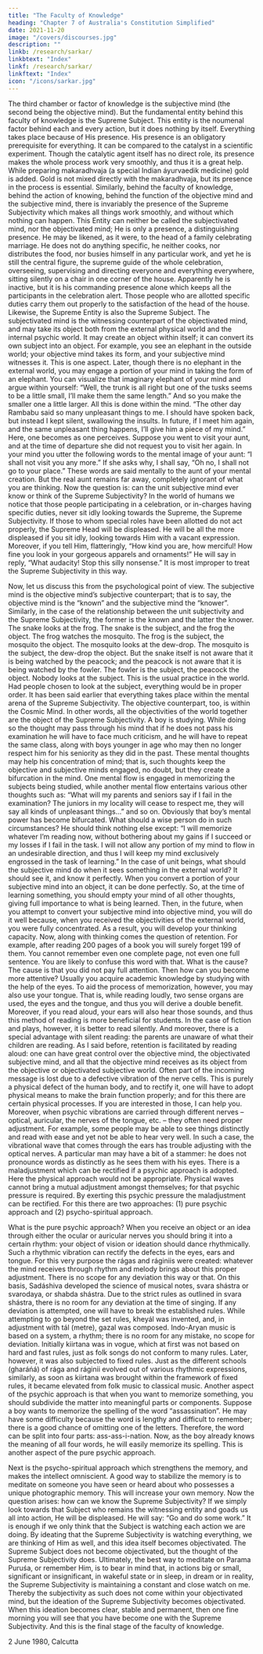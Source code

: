 ```yaml
---
title: "The Faculty of Knowledge"
heading: "Chapter 7 of Australia's Constitution Simplified"
date: 2021-11-20
image: "/covers/discourses.jpg"
description: ""
linkb: /research/sarkar/
linkbtext: "Index"
linkf: /research/sarkar/
linkftext: "Index"
icon: "/icons/sarkar.jpg"
---
```



The third chamber or factor of knowledge is the subjective mind (the second being the objective mind). But the fundamental entity behind this faculty of knowledge is the Supreme Subject. This entity is the noumenal factor behind each and every action, but it does nothing by itself. Everything takes place because of His presence. His presence is an obligatory prerequisite for everything. It can be compared to the catalyst in a scientific experiment. Though the catalytic agent itself has no direct role, its presence makes the whole process work very smoothly, and thus it is a great help. While preparing makaradhvaja (a special Indian áyurvaedik medicine) gold is added. Gold is not mixed directly with the makaradhvaja, but its presence in the process is essential. Similarly, behind the faculty of knowledge, behind the action of knowing, behind the function of the objective mind and the subjective mind, there is invariably the presence of the Supreme Subjectivity which makes all things work smoothly, and without which nothing can happen. This Entity can neither be called the subjectivated mind, nor the objectivated mind; He is only a presence, a distinguishing presence. He may be likened, as it were, to the head of a family celebrating marriage. He does not do anything specific, he neither cooks, nor distributes the food, nor busies himself in any particular work, and yet he is still the central figure, the supreme guide of the whole celebration, overseeing, supervising and directing everyone and everything everywhere, sitting silently on a chair in one corner of the house. Apparently he is inactive, but it is his commanding presence alone which keeps all the participants in the celebration alert. Those people who are allotted specific duties carry them out properly to the satisfaction of the head of the house. Likewise, the Supreme Entity is also the Supreme Subject.
The subjectivated mind is the witnessing counterpart of the objectivated mind, and may take its object both from the external physical world and the internal psychic world. It may create an object within itself; it can convert its own subject into an object. For example, you see an elephant in the outside world; your objective mind takes its form, and your subjective mind witnesses it. This is one aspect. Later, though there is no elephant in the external world, you may engage a portion of your mind in taking the form of an elephant. You can visualize that imaginary elephant of your mind and argue within yourself: “Well, the trunk is all right but one of the tusks seems to be a little small, I’ll make them the same length.” And so you make the smaller one a little larger. All this is done within the mind.
“The other day Rambabu said so many unpleasant things to me. I should have spoken back, but instead I kept silent, swallowing the insults. In future, if I meet him again, and the same unpleasant thing happens, I’ll give him a piece of my mind.” Here, one becomes as one perceives.
Suppose you went to visit your aunt, and at the time of departure she did not request you to visit her again. In your mind you utter the following words to the mental image of your aunt: “I shall not visit you any more.” If she asks why, I shall say, “Oh no, I shall not go to your place.” These words are said mentally to the aunt of your mental creation. But the real aunt remains far away, completely ignorant of what you are thinking.
Now the question is: can the unit subjective mind ever know or think of the Supreme Subjectivity? In the world of humans we notice that those people participating in a celebration, or in-charges having specific duties, never sit idly looking towards the Supreme, the Supreme Subjectivity. If those to whom special roles have been allotted do not act properly, the Supreme Head will be displeased. He will be all the more displeased if you sit idly, looking towards Him with a vacant expression. Moreover, if you tell Him, flatteringly, “How kind you are, how merciful! How fine you look in your gorgeous apparels and ornaments!” He will say in reply, “What audacity! Stop this silly nonsense.” It is most improper to treat the Supreme Subjectivity in this way.

Now, let us discuss this from the psychological point of view. The subjective mind is the objective mind’s subjective counterpart; that is to say, the objective mind is the “known” and the subjective mind the “knower”. Similarly, in the case of the relationship between the unit subjectivity and the Supreme Subjectivity, the former is the known and the latter the knower. The snake looks at the frog. The snake is the subject, and the frog the object. The frog watches the mosquito. The frog is the subject, the mosquito the object. The mosquito looks at the dew-drop. The mosquito is the subject, the dew-drop the object. But the snake itself is not aware that it is being watched by the peacock; and the peacock is not aware that it is being watched by the fowler. The fowler is the subject, the peacock the object. Nobody looks at the subject. This is the usual practice in the world. Had people chosen to look at the subject, everything would be in proper order.
It has been said earlier that everything takes place within the mental arena of the Supreme Subjectivity. The objective counterpart, too, is within the Cosmic Mind. In other words, all the objectivities of the world together are the object of the Supreme Subjectivity.
A boy is studying. While doing so the thought may pass through his mind that if he does not pass his examination he will have to face much criticism, and he will have to repeat the same class, along with boys younger in age who may then no longer respect him for his seniority as they did in the past. These mental thoughts may help his concentration of mind; that is, such thoughts keep the objective and subjective minds engaged, no doubt, but they create a bifurcation in the mind. One mental flow is engaged in memorizing the subjects being studied, while another mental flow entertains various other thoughts such as: “What will my parents and seniors say if I fail in the examination? The juniors in my locality will cease to respect me, they will say all kinds of unpleasant things…” and so on. Obviously that boy’s mental power has become bifurcated. What should a wise person do in such circumstances? He should think nothing else except: “I will memorize whatever I’m reading now, without bothering about my gains if I succeed or my losses if I fail in the task. I will not allow any portion of my mind to flow in an undesirable direction, and thus I will keep my mind exclusively engrossed in the task of learning.”
In the case of unit beings, what should the subjective mind do when it sees something in the external world? It should see it, and know it perfectly. When you convert a portion of your subjective mind into an object, it can be done perfectly. So, at the time of learning something, you should empty your mind of all other thoughts, giving full importance to what is being learned. Then, in the future, when you attempt to convert your subjective mind into objective mind, you will do it well because, when you received the objectivities of the external world, you were fully concentrated. As a result, you will develop your thinking capacity.
Now, along with thinking comes the question of retention. For example, after reading 200 pages of a book you will surely forget 199 of them. You cannot remember even one complete page, not even one full sentence. You are likely to confuse this word with that. What is the cause? The cause is that you did not pay full attention. Then how can you become more attentive? Usually you acquire academic knowledge by studying with the help of the eyes. To aid the process of memorization, however, you may also use your tongue. That is, while reading loudly, two sense organs are used, the eyes and the tongue, and thus you will derive a double benefit. Moreover, if you read aloud, your ears will also hear those sounds, and thus this method of reading is more beneficial for students. In the case of fiction and plays, however, it is better to read silently. And moreover, there is a special advantage with silent reading: the parents are unaware of what their children are reading.
As I said before, retention is facilitated by reading aloud: one can have great control over the objective mind, the objectivated subjective mind, and all that the objective mind receives as its object from the objective or objectivated subjective world. Often part of the incoming message is lost due to a defective vibration of the nerve cells. This is purely a physical defect of the human body, and to rectify it, one will have to adopt physical means to make the brain function properly; and for this there are certain physical processes. If you are interested in those, I can help you.
Moreover, when psychic vibrations are carried through different nerves – optical, auricular, the nerves of the tongue, etc. – they often need proper adjustment. For example, some people may be able to see things distinctly and read with ease and yet not be able to hear very well. In such a case, the vibrational wave that comes through the ears has trouble adjusting with the optical nerves. A particular man may have a bit of a stammer: he does not pronounce words as distinctly as he sees them with his eyes. There is a maladjustment which can be rectified if a psychic approach is adopted. Here the physical approach would not be appropriate. Physical waves cannot bring a mutual adjustment amongst themselves; for that psychic pressure is required. By exerting this psychic pressure the maladjustment can be rectified. For this there are two approaches: (1) pure psychic approach and (2) psycho-spiritual approach.

What is the pure psychic approach? When you receive an object or an idea through either the ocular or auricular nerves you should bring it into a certain rhythm: your object of vision or ideation should dance rhythmically. Such a rhythmic vibration can rectify the defects in the eyes, ears and tongue. For this very purpose the rágas and ráginiis were created: whatever the mind receives through rhythm and melody brings about this proper adjustment. There is no scope for any deviation this way or that. On this basis, Sadáshiva developed the science of musical notes, svara shástra or svarodaya, or shabda shástra. Due to the strict rules as outlined in svara shástra, there is no room for any deviation at the time of singing. If any deviation is attempted, one will have to break the established rules.
While attempting to go beyond the set rules, kheyál was invented, and, in adjustment with tál (metre), gazal was composed. Indo-Aryan music is based on a system, a rhythm; there is no room for any mistake, no scope for deviation.
Initially kiirtana was in vogue, which at first was not based on hard and fast rules, just as folk songs do not conform to many rules. Later, however, it was also subjected to fixed rules. Just as the different schools (gharáńá) of rága and ráginii evolved out of various rhythmic expressions, similarly, as soon as kiirtana was brought within the framework of fixed rules, it became elevated from folk music to classical music.
Another aspect of the psychic approach is that when you want to memorize something, you should subdivide the matter into meaningful parts or components. Suppose a boy wants to memorize the spelling of the word “assassination”. He may have some difficulty because the word is lengthy and difficult to remember; there is a good chance of omitting one of the letters. Therefore, the word can be split into four parts: ass-ass-i-nation. Now, as the boy already knows the meaning of all four words, he will easily memorize its spelling. This is another aspect of the pure psychic approach.

Next is the psycho-spiritual approach which strengthens the memory, and makes the intellect omniscient. A good way to stabilize the memory is to meditate on someone you have seen or heard about who possesses a unique photographic memory. This will increase your own memory.
Now the question arises: how can we know the Supreme Subjectivity? If we simply look towards that Subject who remains the witnessing entity and goads us all into action, He will be displeased. He will say: “Go and do some work.” It is enough if we only think that the Subject is watching each action we are doing. By ideating that the Supreme Subjectivity is watching everything, we are thinking of Him as well, and this idea itself becomes objectivated. The Supreme Subject does not become objectivated, but the thought of the Supreme Subjectivity does. Ultimately, the best way to meditate on Parama Puruśa, or remember Him, is to bear in mind that, in actions big or small, significant or insignificant, in wakeful state or in sleep, in dream or in reality, the Supreme Subjectivity is maintaining a constant and close watch on me. Thereby the subjectivity as such does not come within your objectivated mind, but the ideation of the Supreme Subjectivity becomes objectivated. When this ideation becomes clear, stable and permanent, then one fine morning you will see that you have become one with the Supreme Subjectivity. And this is the final stage of the faculty of knowledge.

2 June 1980, Calcutta
